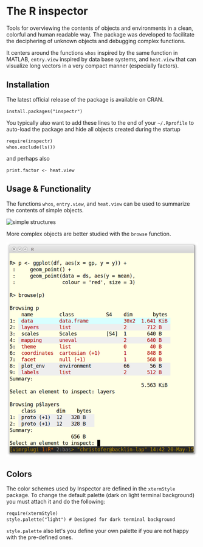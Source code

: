 The R inspector
===============
Tools for overviewing the contents of objects and environments in a clean, colorful and human readable way.
The package was developed to facilitate the deciphering of unknown objects and debugging complex functions.


It centers around the functions `whos` inspired by the same function in MATLAB,
`entry.view` inspired by data base systems,
and `heat.view` that can visualize long vectors in a very compact manner (especially factors).

Installation
------------
The latest official release of the package is available on CRAN.
```
install.packages("inspectr")
```
You typically also want to add these lines to the end of your `~/.Rprofile` to auto-load the package and hide all objects created during the startup
```
require(inspectr)
whos.exclude(ls())
```
and perhaps also
```
print.factor <- heat.view
```

Usage & Functionality
---------------------
The functions `whos`, `entry.view`, and `heat.view` can be used to summarize the contents of simple objects.

![simple structures](https://raw.githubusercontent.com/backlin/dataview/images/images/inspector.png)

More complex objects are better studied with the `browse` function.

![complex structures](https://raw.githubusercontent.com/backlin/dataview/images/images/browse.png)


Colors
------
The color schemes used by Inspector are defined in the `xtermStyle` package. To change the default palette (dark on light terminal background) you must attach it and do the following:
```
require(xtermStyle)
style.palette("light") # Designed for dark terminal background
```
`style.palette` also let's you define your own palette if you are not happy with the pre-defined ones.